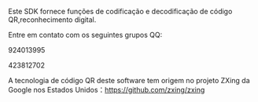 Este SDK fornece funções de codificação e decodificação de código QR,reconhecimento digital.

Entre em contato com os seguintes grupos QQ:

924013995

423812702

A tecnologia de código QR deste software tem origem no projeto ZXing da Google nos Estados Unidos：https://github.com/zxing/zxing
